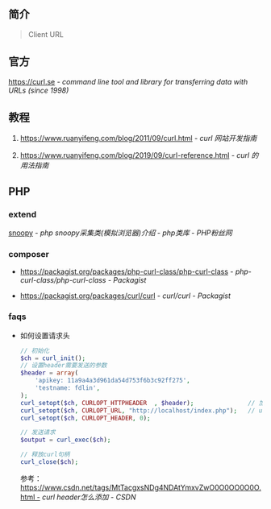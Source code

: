 ## 简介

> Client URL

## 官方

https://curl.se - *command line tool and library for transferring data with URLs (since 1998)*

## 教程

1. https://www.ruanyifeng.com/blog/2011/09/curl.html - *curl 网站开发指南*

2. https://www.ruanyifeng.com/blog/2019/09/curl-reference.html - *curl 的用法指南*




## PHP

### extend

[snoopy](http://www.phpfensi.com/php/20140620/3441.html?aafetu=yfc42) - *php snoopy采集类(模拟浏览器)介绍 - php类库 - PHP粉丝网*



### composer

- <https://packagist.org/packages/php-curl-class/php-curl-class> - *php-curl-class/php-curl-class - Packagist*

- <https://packagist.org/packages/curl/curl> - *curl/curl - Packagist*

### faqs

- 如何设置请求头

  ```php
  // 初始化
  $ch = curl_init();
  // 设置header需要发送的参数
  $header = array(
      'apikey: 11a9a4a3d961da54d753f6b3c92ff275',
      'testname: fdlin',
  );
  curl_setopt($ch, CURLOPT_HTTPHEADER  , $header);               // 加入header
  curl_setopt($ch, CURLOPT_URL, "http://localhost/index.php");   // url
  curl_setopt($ch, CURLOPT_HEADER, 0);
  
  // 发送请求
  $output = curl_exec($ch);
  
  // 释放curl句柄
  curl_close($ch);
  ```

  参考：https://www.csdn.net/tags/MtTacgxsNDg4NDAtYmxvZwO0O0OO0O0O.html - *curl header怎么添加 - CSDN*
